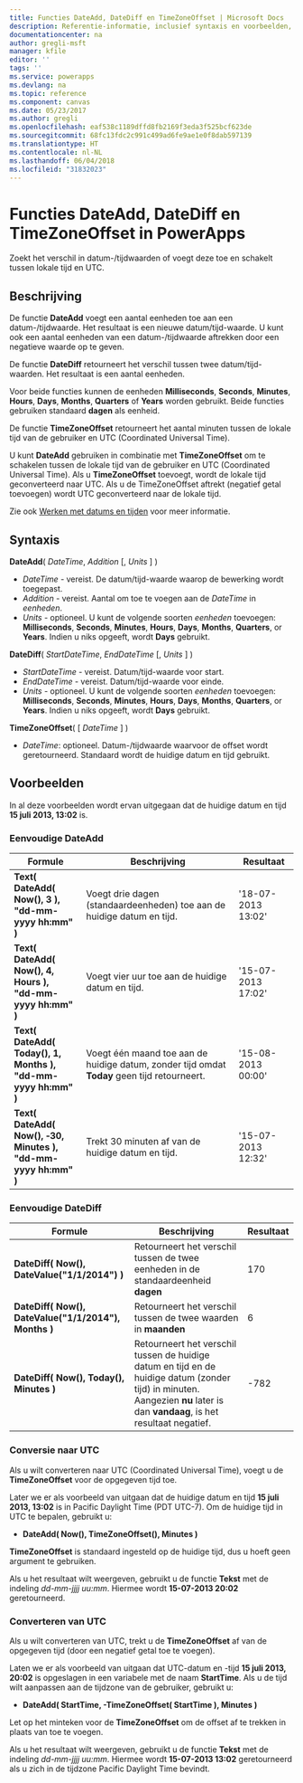 ```yaml
---
title: Functies DateAdd, DateDiff en TimeZoneOffset | Microsoft Docs
description: Referentie-informatie, inclusief syntaxis en voorbeelden, voor de functies DateAdd, DateDiff en TimeZoneOffset in PowerApps
documentationcenter: na
author: gregli-msft
manager: kfile
editor: ''
tags: ''
ms.service: powerapps
ms.devlang: na
ms.topic: reference
ms.component: canvas
ms.date: 05/23/2017
ms.author: gregli
ms.openlocfilehash: eaf538c1189dffd8fb2169f3eda3f525bcf623de
ms.sourcegitcommit: 68fc13fdc2c991c499ad6fe9ae1e0f8dab597139
ms.translationtype: HT
ms.contentlocale: nl-NL
ms.lasthandoff: 06/04/2018
ms.locfileid: "31832023"
---
```

# <a name="dateadd-datediff-and-timezoneoffset-functions-in-powerapps"></a>Functies DateAdd, DateDiff en TimeZoneOffset in PowerApps
Zoekt het verschil in datum-/tijdwaarden of voegt deze toe en schakelt tussen lokale tijd en UTC.

## <a name="description"></a>Beschrijving
De functie **DateAdd** voegt een aantal eenheden toe aan een datum-/tijdwaarde. Het resultaat is een nieuwe datum/tijd-waarde. U kunt ook een aantal eenheden van een datum-/tijdwaarde aftrekken door een negatieve waarde op te geven.

De functie **DateDiff** retourneert het verschil tussen twee datum/tijd-waarden. Het resultaat is een aantal eenheden.

Voor beide functies kunnen de eenheden **Milliseconds**, **Seconds**, **Minutes**, **Hours**, **Days**, **Months**, **Quarters** of **Years** worden gebruikt.  Beide functies gebruiken standaard **dagen** als eenheid.

De functie **TimeZoneOffset** retourneert het aantal minuten tussen de lokale tijd van de gebruiker en UTC (Coordinated Universal Time).   

U kunt **DateAdd** gebruiken in combinatie met **TimeZoneOffset** om te schakelen tussen de lokale tijd van de gebruiker en UTC (Coordinated Universal Time).  Als u **TimeZoneOffset** toevoegt, wordt de lokale tijd geconverteerd naar UTC. Als u de TimeZoneOffset aftrekt (negatief getal toevoegen) wordt UTC geconverteerd naar de lokale tijd.

Zie ook [Werken met datums en tijden](../show-text-dates-times.md) voor meer informatie.

## <a name="syntax"></a>Syntaxis
**DateAdd**( *DateTime*, *Addition* [, *Units* ] )

* *DateTime* - vereist. De datum/tijd-waarde waarop de bewerking wordt toegepast.
* *Addition* - vereist. Aantal om toe te voegen aan de *DateTime* in *eenheden*.
* *Units* - optioneel. U kunt de volgende soorten *eenheden* toevoegen: **Milliseconds**, **Seconds**, **Minutes**, **Hours**, **Days**, **Months**, **Quarters**, or **Years**.  Indien u niks opgeeft, wordt **Days** gebruikt.

**DateDiff**( *StartDateTime*, *EndDateTime* [, *Units* ] )

* *StartDateTime* - vereist. Datum/tijd-waarde voor start.
* *EndDateTime* - vereist. Datum/tijd-waarde voor einde.
* *Units* - optioneel. U kunt de volgende soorten *eenheden* toevoegen: **Milliseconds**, **Seconds**, **Minutes**, **Hours**, **Days**, **Months**, **Quarters**, or **Years**.  Indien u niks opgeeft, wordt **Days** gebruikt.

**TimeZoneOffset**( [ *DateTime* ] )

* *DateTime*: optioneel.  Datum-/tijdwaarde waarvoor de offset wordt geretourneerd.  Standaard wordt de huidige datum en tijd gebruikt.

## <a name="examples"></a>Voorbeelden
In al deze voorbeelden wordt ervan uitgegaan dat de huidige datum en tijd **15 juli 2013, 13:02** is.

### <a name="simple-dateadd"></a>Eenvoudige DateAdd
| Formule | Beschrijving | Resultaat |
| --- | --- | --- |
| **Text( DateAdd( Now(), 3 ),<br>"dd-mm-yyyy hh:mm" )** |Voegt drie dagen (standaardeenheden) toe aan de huidige datum en tijd. |'18-07-2013 13:02' |
| **Text( DateAdd( Now(), 4, Hours ),<br>"dd-mm-yyyy hh:mm" )** |Voegt vier uur toe aan de huidige datum en tijd. |'15-07-2013 17:02' |
| **Text( DateAdd( Today(), 1, Months ),<br>"dd-mm-yyyy hh:mm" )** |Voegt één maand toe aan de huidige datum, zonder tijd omdat **Today** geen tijd retourneert. |'15-08-2013 00:00' |
| **Text( DateAdd( Now(), &#8209;30, Minutes ),<br>"dd-mm-yyyy hh:mm" )** |Trekt 30 minuten af van de huidige datum en tijd. |'15-07-2013 12:32' |

### <a name="simple-datediff"></a>Eenvoudige DateDiff
| Formule | Beschrijving | Resultaat |
| --- | --- | --- |
| **DateDiff( Now(), DateValue("1/1/2014") )** |Retourneert het verschil tussen de twee eenheden in de standaardeenheid **dagen** |170 |
| **DateDiff( Now(), DateValue("1/1/2014"), Months )** |Retourneert het verschil tussen de twee waarden in **maanden** |6 |
| **DateDiff( Now(), Today(), Minutes )** |Retourneert het verschil tussen de huidige datum en tijd en de huidige datum (zonder tijd) in minuten.  Aangezien **nu** later is dan **vandaag**, is het resultaat negatief. |-782 |

### <a name="converting-to-utc"></a>Conversie naar UTC
Als u wilt converteren naar UTC (Coordinated Universal Time), voegt u de **TimeZoneOffset** voor de opgegeven tijd toe.  

Later we er als voorbeeld van uitgaan dat de huidige datum en tijd **15 juli 2013, 13:02** is in Pacific Daylight Time (PDT UTC-7).  Om de huidige tijd in UTC te bepalen, gebruikt u:

* **DateAdd( Now(), TimeZoneOffset(), Minutes )**

**TimeZoneOffset** is standaard ingesteld op de huidige tijd, dus u hoeft geen argument te gebruiken.

Als u het resultaat wilt weergeven, gebruikt u de functie **Tekst** met de indeling *dd-mm-jjjj uu:mm*. Hiermee wordt **15-07-2013 20:02** geretourneerd.

### <a name="converting-from-utc"></a>Converteren van UTC
Als u wilt converteren van UTC, trekt u de **TimeZoneOffset** af van de opgegeven tijd (door een negatief getal toe te voegen).

Laten we er als voorbeeld van uitgaan dat UTC-datum en -tijd **15 juli 2013, 20:02** is opgeslagen in een variabele met de naam **StartTime**. Als u de tijd wilt aanpassen aan de tijdzone van de gebruiker, gebruikt u:

* **DateAdd( StartTime, -TimeZoneOffset( StartTime ), Minutes )**

Let op het minteken voor de **TimeZoneOffset** om de offset af te trekken in plaats van toe te voegen.

Als u het resultaat wilt weergeven, gebruikt u de functie **Tekst** met de indeling *dd-mm-jjjj uu:mm*. Hiermee wordt **15-07-2013 13:02** geretourneerd als u zich in de tijdzone Pacific Daylight Time bevindt.

